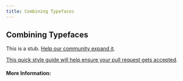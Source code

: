 ```yaml
---
title: Combining Typefaces
---
```


## Combining Typefaces

This is a stub. [Help our community expand it](https://github.com/freeCodeCamp/guide-articles/tree/master/articles/Design/Typography/Combining-Typefaces/index.md).

[This quick style guide will help ensure your pull request gets accepted](https://github.com/freeCodeCamp/guide-articles/blob/master/README.md).

<!-- The article goes here, in GitHub-flavored Markdown. Feel free to add YouTube videos, images, and CodePen/JSBin embeds  -->

#### More Information:
<!-- Please add any articles you think might be helpful to read before writing the article -->


